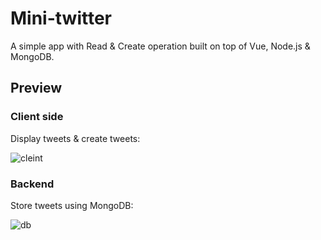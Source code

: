 # Mini-twitter

A simple app with Read & Create operation built on top of Vue, Node.js & MongoDB.

## Preview

### Client side

Display tweets & create tweets:

![cleint](https://user-images.githubusercontent.com/64187129/138397829-4e3ee626-0173-4a3a-8b75-55d2a0e7ded5.png)

### Backend

Store tweets using MongoDB:

![db](https://user-images.githubusercontent.com/64187129/138397856-5f69cafc-f3e6-4752-8a6a-0e084a917c6b.png)
